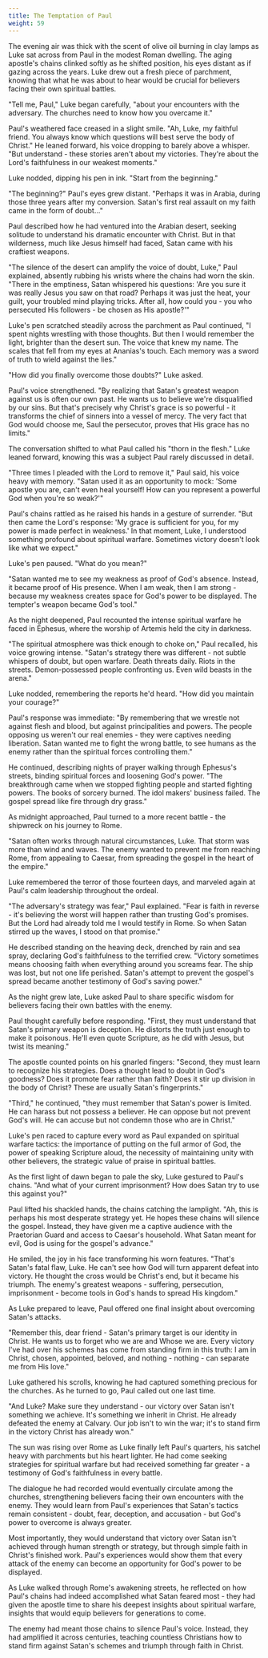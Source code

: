 ```yaml
---
title: The Temptation of Paul
weight: 59
---
```


The evening air was thick with the scent of olive oil burning in clay lamps as Luke sat across from Paul in the modest Roman dwelling. The aging apostle's chains clinked softly as he shifted position, his eyes distant as if gazing across the years. Luke drew out a fresh piece of parchment, knowing that what he was about to hear would be crucial for believers facing their own spiritual battles.

"Tell me, Paul," Luke began carefully, "about your encounters with the adversary. The churches need to know how you overcame it."

Paul's weathered face creased in a slight smile. "Ah, Luke, my faithful friend. You always know which questions will best serve the body of Christ." He leaned forward, his voice dropping to barely above a whisper. "But understand \- these stories aren't about my victories. They're about the Lord's faithfulness in our weakest moments."

Luke nodded, dipping his pen in ink. "Start from the beginning."

"The beginning?" Paul's eyes grew distant. "Perhaps it was in Arabia, during those three years after my conversion. Satan's first real assault on my faith came in the form of doubt..."

Paul described how he had ventured into the Arabian desert, seeking solitude to understand his dramatic encounter with Christ. But in that wilderness, much like Jesus himself had faced, Satan came with his craftiest weapons.

"The silence of the desert can amplify the voice of doubt, Luke," Paul explained, absently rubbing his wrists where the chains had worn the skin. "There in the emptiness, Satan whispered his questions: 'Are you sure it was really Jesus you saw on that road? Perhaps it was just the heat, your guilt, your troubled mind playing tricks. After all, how could you \- you who persecuted His followers \- be chosen as His apostle?'"

Luke's pen scratched steadily across the parchment as Paul continued, "I spent nights wrestling with those thoughts. But then I would remember the light, brighter than the desert sun. The voice that knew my name. The scales that fell from my eyes at Ananias's touch. Each memory was a sword of truth to wield against the lies."

"How did you finally overcome those doubts?" Luke asked.

Paul's voice strengthened. "By realizing that Satan's greatest weapon against us is often our own past. He wants us to believe we're disqualified by our sins. But that's precisely why Christ's grace is so powerful \- it transforms the chief of sinners into a vessel of mercy. The very fact that God would choose me, Saul the persecutor, proves that His grace has no limits."

The conversation shifted to what Paul called his "thorn in the flesh." Luke leaned forward, knowing this was a subject Paul rarely discussed in detail.

"Three times I pleaded with the Lord to remove it," Paul said, his voice heavy with memory. "Satan used it as an opportunity to mock: 'Some apostle you are, can't even heal yourself\! How can you represent a powerful God when you're so weak?'"

Paul's chains rattled as he raised his hands in a gesture of surrender. "But then came the Lord's response: 'My grace is sufficient for you, for my power is made perfect in weakness.' In that moment, Luke, I understood something profound about spiritual warfare. Sometimes victory doesn't look like what we expect."

Luke's pen paused. "What do you mean?"

"Satan wanted me to see my weakness as proof of God's absence. Instead, it became proof of His presence. When I am weak, then I am strong \- because my weakness creates space for God's power to be displayed. The tempter's weapon became God's tool."

As the night deepened, Paul recounted the intense spiritual warfare he faced in Ephesus, where the worship of Artemis held the city in darkness.

"The spiritual atmosphere was thick enough to choke on," Paul recalled, his voice growing intense. "Satan's strategy there was different \- not subtle whispers of doubt, but open warfare. Death threats daily. Riots in the streets. Demon-possessed people confronting us. Even wild beasts in the arena."

Luke nodded, remembering the reports he'd heard. "How did you maintain your courage?"

Paul's response was immediate: "By remembering that we wrestle not against flesh and blood, but against principalities and powers. The people opposing us weren't our real enemies \- they were captives needing liberation. Satan wanted me to fight the wrong battle, to see humans as the enemy rather than the spiritual forces controlling them."

He continued, describing nights of prayer walking through Ephesus's streets, binding spiritual forces and loosening God's power. "The breakthrough came when we stopped fighting people and started fighting powers. The books of sorcery burned. The idol makers' business failed. The gospel spread like fire through dry grass."

As midnight approached, Paul turned to a more recent battle \- the shipwreck on his journey to Rome.

"Satan often works through natural circumstances, Luke. That storm was more than wind and waves. The enemy wanted to prevent me from reaching Rome, from appealing to Caesar, from spreading the gospel in the heart of the empire."

Luke remembered the terror of those fourteen days, and marveled again at Paul's calm leadership throughout the ordeal.

"The adversary's strategy was fear," Paul explained. "Fear is faith in reverse \- it's believing the worst will happen rather than trusting God's promises. But the Lord had already told me I would testify in Rome. So when Satan stirred up the waves, I stood on that promise."

He described standing on the heaving deck, drenched by rain and sea spray, declaring God's faithfulness to the terrified crew. "Victory sometimes means choosing faith when everything around you screams fear. The ship was lost, but not one life perished. Satan's attempt to prevent the gospel's spread became another testimony of God's saving power."

As the night grew late, Luke asked Paul to share specific wisdom for believers facing their own battles with the enemy.

Paul thought carefully before responding. "First, they must understand that Satan's primary weapon is deception. He distorts the truth just enough to make it poisonous. He'll even quote Scripture, as he did with Jesus, but twist its meaning."

The apostle counted points on his gnarled fingers: "Second, they must learn to recognize his strategies. Does a thought lead to doubt in God's goodness? Does it promote fear rather than faith? Does it stir up division in the body of Christ? These are usually Satan's fingerprints."

"Third," he continued, "they must remember that Satan's power is limited. He can harass but not possess a believer. He can oppose but not prevent God's will. He can accuse but not condemn those who are in Christ."

Luke's pen raced to capture every word as Paul expanded on spiritual warfare tactics: the importance of putting on the full armor of God, the power of speaking Scripture aloud, the necessity of maintaining unity with other believers, the strategic value of praise in spiritual battles.

As the first light of dawn began to pale the sky, Luke gestured to Paul's chains. "And what of your current imprisonment? How does Satan try to use this against you?"

Paul lifted his shackled hands, the chains catching the lamplight. "Ah, this is perhaps his most desperate strategy yet. He hopes these chains will silence the gospel. Instead, they have given me a captive audience with the Praetorian Guard and access to Caesar's household. What Satan meant for evil, God is using for the gospel's advance."

He smiled, the joy in his face transforming his worn features. "That's Satan's fatal flaw, Luke. He can't see how God will turn apparent defeat into victory. He thought the cross would be Christ's end, but it became his triumph. The enemy's greatest weapons \- suffering, persecution, imprisonment \- become tools in God's hands to spread His kingdom."

As Luke prepared to leave, Paul offered one final insight about overcoming Satan's attacks.

"Remember this, dear friend \- Satan's primary target is our identity in Christ. He wants us to forget who we are and Whose we are. Every victory I've had over his schemes has come from standing firm in this truth: I am in Christ, chosen, appointed, beloved, and nothing \- nothing \- can separate me from His love."

Luke gathered his scrolls, knowing he had captured something precious for the churches. As he turned to go, Paul called out one last time.

"And Luke? Make sure they understand \- our victory over Satan isn't something we achieve. It's something we inherit in Christ. He already defeated the enemy at Calvary. Our job isn't to win the war; it's to stand firm in the victory Christ has already won."

The sun was rising over Rome as Luke finally left Paul's quarters, his satchel heavy with parchments but his heart lighter. He had come seeking strategies for spiritual warfare but had received something far greater \- a testimony of God's faithfulness in every battle.

The dialogue he had recorded would eventually circulate among the churches, strengthening believers facing their own encounters with the enemy. They would learn from Paul's experiences that Satan's tactics remain consistent \- doubt, fear, deception, and accusation \- but God's power to overcome is always greater.

Most importantly, they would understand that victory over Satan isn't achieved through human strength or strategy, but through simple faith in Christ's finished work. Paul's experiences would show them that every attack of the enemy can become an opportunity for God's power to be displayed.

As Luke walked through Rome's awakening streets, he reflected on how Paul's chains had indeed accomplished what Satan feared most \- they had given the apostle time to share his deepest insights about spiritual warfare, insights that would equip believers for generations to come.

The enemy had meant those chains to silence Paul's voice. Instead, they had amplified it across centuries, teaching countless Christians how to stand firm against Satan's schemes and triumph through faith in Christ.
